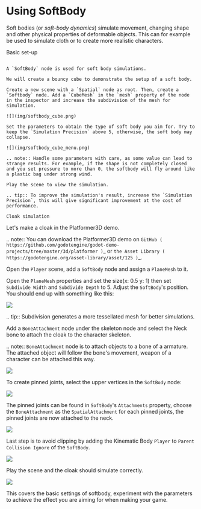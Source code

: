 

Using SoftBody
==============

Soft bodies (or *soft-body dynamics*) simulate movement, changing shape and other physical properties of deformable objects.
This can for example be used to simulate cloth or to create more realistic characters.

Basic set-up
~~~~~~~~~~~~

A `SoftBody` node is used for soft body simulations.

We will create a bouncy cube to demonstrate the setup of a soft body.

Create a new scene with a `Spatial` node as root. Then, create a `Softbody` node. Add a `CubeMesh` in the `mesh` property of the node in the inspector and increase the subdivision of the mesh for simulation.

![](img/softbody_cube.png)

Set the parameters to obtain the type of soft body you aim for. Try to keep the `Simulation Precision` above 5, otherwise, the soft body may collapse.

![](img/softbody_cube_menu.png)

.. note:: Handle some parameters with care, as some value can lead to strange results. For example, if the shape is not completely closed and you set pressure to more than 0, the softbody will fly around like a plastic bag under strong wind.

Play the scene to view the simulation.

.. tip:: To improve the simulation's result, increase the `Simulation Precision`, this will give significant improvement at the cost of performance.

Cloak simulation
~~~~~~~~~~~~~~~~

Let's make a cloak in the Platformer3D demo.

.. note:: You can download the Platformer3D demo on `GitHub ( https://github.com/godotengine/godot-demo-projects/tree/master/3d/platformer )`_ or `the Asset Library ( https://godotengine.org/asset-library/asset/125 )`_.

Open the `Player` scene, add a `SoftBody` node and assign a `PlaneMesh` to it.

Open the `PlaneMesh` properties and set the size(x: 0.5 y: 1) then set `Subdivide Width` and `Subdivide Depth` to 5. Adjust the `SoftBody`'s position. You should end up with something like this:

![](img/softbody_cloak_subdivide.png)

.. tip:: Subdivision generates a more tessellated mesh for better simulations.

Add a `BoneAttachment` node under the skeleton node and select the Neck bone to attach the cloak to the character skeleton.

.. note:: `BoneAttachment` node is to attach objects to a bone of a armature. The attached object will follow the bone's movement, weapon of a character can be attached this way.

![](img/softbody_cloak_bone_attach.png)

To create pinned joints, select the upper vertices in the `SoftBody` node:

![](img/softbody_cloak_pinned.png)

The pinned joints can be found in `SoftBody`'s `Attachments` property, choose the `BoneAttachment` as the `SpatialAttachment` for each pinned joints, the pinned joints are now attached to the neck.

![](img/softbody_cloak_pinned_attach.png)

Last step is to avoid clipping by adding the Kinematic Body `Player` to `Parent Collision Ignore` of the `SoftBody`.

![](img/softbody_cloak_ignore.png)

Play the scene and the cloak should simulate correctly.

![](img/softbody_cloak_finish.png)

This covers the basic settings of softbody, experiment with the parameters to achieve the effect you are aiming for when making your game.
